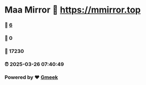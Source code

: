 # Maa Mirror :link: https://mmirror.top 
### :page_facing_up: [6](https://mmirror.top/tag.html) 
### :speech_balloon: 0 
### :hibiscus: 17230 
### :alarm_clock: 2025-03-26 07:40:49 
### Powered by :heart: [Gmeek](https://github.com/Meekdai/Gmeek)
